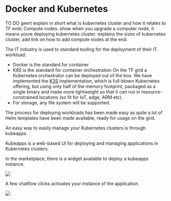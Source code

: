 # Docker and Kubernetes
TO DO geert
explain in short what is kubernetes cluster and how it relates to TF evdc Compute nodes. show when you upgrade a computer node, it means youre deploying kubernetes cluster. explains the sizes of kubernetes cluster,  add link on how to add compute nodes at the end.



The IT industry is used to standard tooling for the deployment of their IT workload: 
- Docker is the standard for container
- K8S is the standard for container orchestration
On the TF grid a Kubernetes orchestrator can be deployed out of the box. We have implemented the [K3S](https://k3s.io) implementation, which is full-blown Kubernetes offering, but using only half of the memory footprint, packaged as a single binary and made more lightweight so that it can run in resource-constrained locations (so fit for IoT, edge, ARM etc). 
- For storage, any file system will be supported.

The process for deploying workloads has been made easy as quite a lot of Helm templates have been made available, ready for usage on the grid. 

An easy way to easily manage your Kubernetes clusters is through kubeapps. 

Kubeapps is a web-based UI for deploying and managing applications in Kubernetes clusters.

In the marketplace, there is a widget available to deploy a kubeapps instance. 

![](img/evdc_k8s_kubeapps_widget.png)

A few chatflow clicks activates your instance of the application.

![](img/evdc_k8s_kubeapps_dashboard.png)
